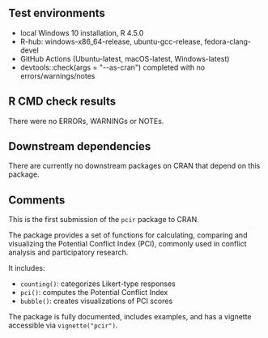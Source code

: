 ## Test environments
* local Windows 10 installation, R 4.5.0
* R-hub: windows-x86_64-release, ubuntu-gcc-release, fedora-clang-devel
* GitHub Actions (Ubuntu-latest, macOS-latest, Windows-latest)
* devtools::check(args = "--as-cran") completed with no errors/warnings/notes

## R CMD check results
There were no ERRORs, WARNINGs or NOTEs.

## Downstream dependencies
There are currently no downstream packages on CRAN that depend on this package.

## Comments
This is the first submission of the `pcir` package to CRAN.

The package provides a set of functions for calculating, comparing and visualizing the Potential Conflict Index (PCI), commonly used in conflict analysis and participatory research.

It includes:
  * `counting()`: categorizes Likert-type responses
* `pci()`: computes the Potential Conflict Index
* `bubble()`: creates visualizations of PCI scores

The package is fully documented, includes examples, and has a vignette accessible via `vignette("pcir")`.

